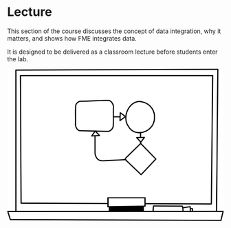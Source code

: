 # Lecture

This section of the course discusses the concept of data integration, why it matters, and shows how FME integrates data.

It is designed to be delivered as a classroom lecture before students enter the lab.

![Whiteboard](CADGIS1Lecture/Images/whiteboard.svg?sanitize=true)
